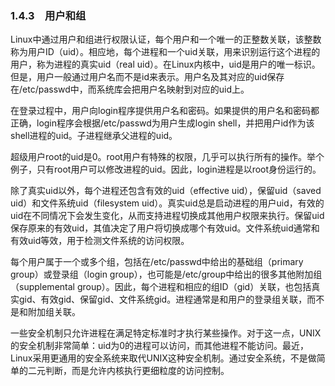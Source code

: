 ### 1.4.3　用户和组

Linux中通过用户和组进行权限认证，每个用户和一个唯一的正整数关联，该整数称为用户ID（uid）。相应地，每个进程和一个uid关联，用来识别运行这个进程的用户，称为进程的真实uid（real uid）。在Linux内核中，uid是用户的唯一标识。但是，用户一般通过用户名而不是id来表示。用户名及其对应的uid保存在/etc/passwd中，而系统库会把用户名映射到对应的uid上。

在登录过程中，用户向login程序提供用户名和密码。如果提供的用户名和密码都正确，login程序会根据/etc/passwd为用户生成login shell，并把用户id作为该shell进程的uid。子进程继承父进程的uid。

超级用户root的uid是0。root用户有特殊的权限，几乎可以执行所有的操作。举个例子，只有root用户可以修改进程的uid。因此，login进程是以root身份运行的。

除了真实uid以外，每个进程还包含有效的uid（effective uid），保留uid（saved uid）和文件系统uid（filesystem uid）。真实uid总是启动进程的用户uid，有效的uid在不同情况下会发生变化，从而支持进程切换成其他用户权限来执行。保留uid保存原来的有效uid，其值决定了用户将切换成哪个有效uid。文件系统uid通常和有效uid等效，用于检测文件系统的访问权限。

每个用户属于一个或多个组，包括在/etc/passwd中给出的基础组（primary group）或登录组（login group），也可能是/etc/group中给出的很多其他附加组（supplemental group）。因此，每个进程和相应的组ID（gid）关联，也包括真实gid、有效gid、保留gid、文件系统gid。进程通常是和用户的登录组关联，而不是和附加组关联。

一些安全机制只允许进程在满足特定标准时才执行某些操作。对于这一点，UNIX的安全机制非常简单：uid为0的进程可以访问，而其他进程不能访问。最近，Linux采用更通用的安全系统来取代UNIX这种安全机制。通过安全系统，不是做简单的二元判断，而是允许内核执行更细粒度的访问控制。

